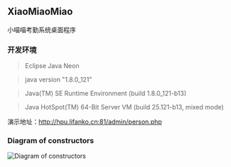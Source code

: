 ## XiaoMiaoMiao

小喵喵考勤系统桌面程序

### 开发环境
> Eclipse Java Neon

> java version "1.8.0_121"

> Java(TM) SE Runtime Environment (build 1.8.0_121-b13)

> Java HotSpot(TM) 64-Bit Server VM (build 25.121-b13, mixed mode)

演示地址：http://hpu.lifanko.cn:81/admin/person.php

### Diagram of constructors

![Diagram of constructors](https://raw.githubusercontent.com/lifankohome/xiaomiao/master/diagram.jpg)